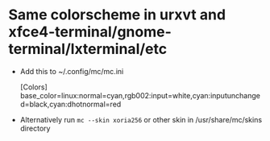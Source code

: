 # Same colorscheme in urxvt and xfce4-terminal/gnome-terminal/lxterminal/etc

* Add this to ~/.config/mc/mc.ini

	[Colors]
	base_color=linux:normal=cyan,rgb002:input=white,cyan:inputunchanged=black,cyan:dhotnormal=red

* Alternatively run `mc --skin xoria256` or other skin in /usr/share/mc/skins directory
